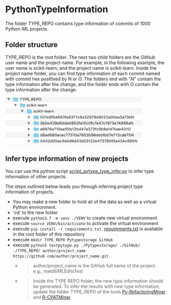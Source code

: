 # PythonTypeInformation
The folder TYPE_REPO contains type information of commits of 1000 Python-ML projects.

## Folder structure
TYPE_REPO is the root folder. The next two child folders are the GitHub user name and the project name. For example, in the following example, the user name is scikit-learn, and the project name is scikit-learn. Inside the project name folder, you can find type information of each commit named with commit hex postfixed by N or O. The folders end with "N" contain the type information after the change, and the folder ends with O contain the type information after the change.


<img src="https://github.com/mlcodepatterns/PythonTypeInformation/blob/master/folder_structure.png" width="430" height="150" />


## Infer type information of new projects
You can use the python script [script_pytype_type_infer.py](https://github.com/mlcodepatterns/PythonTypeInformation/blob/master/script_pytype_type_infer.py) to infer type information of other projects. 


The steps outlined below leads you through inferring project type information of projects.
 
* You may make a new folder to hold all of the data as well as a virtual Python environment.
* 'cd' to the new folder
* execute `python3.7 -m venv ./VENV` to create new virtual environment 
* execute `source VENV/bin/activate` to activate the virtual environment 
* execute `pip install -r requirements.txt`. [requirements.txt](https://github.com/mlcodepatterns/PythonTypeInformation/blob/master/requirements.txt) is available in the root folder of this repository
* execute `mkdir TYPE_REPO Pytypestorage GitHub`
* execute `python3 testpytype.py ./Pytypestorage/ ./GitHub/ ./TYPE_REPO/ author/project_name https://github.com/author/project_name.git`
  * > author/project_name is the GitHub full name of the project. e.g., maldil/MLEditsTest
  * > Inside the TYPE REPO folder, the new type information should be generated. To infer the results with new type information, update the folder TYPE_REPO of the tools [Py-RefactoringMiner](https://github.com/maldil/RefactoringMiner) and [R-CPATMiner](https://github.com/maldil/R-CPATMiner).




